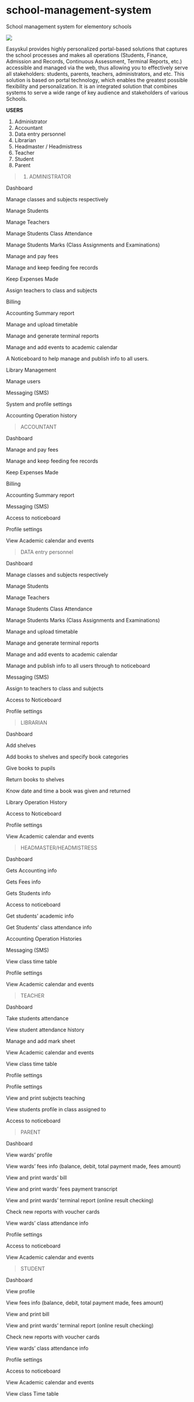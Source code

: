# school-management-system
 School management system for elementory schools

![](web_images/responsive.jpg)

Easyskul provides highly personalized portal-based solutions that captures the school processes and makes all operations (Students, Finance, Admission and Records, Continuous Assessment, Terminal Reports, etc.) accessible and managed via the web, thus allowing you to effectively serve all stakeholders: students, parents, teachers, administrators, and etc. This solution is based on portal technology, which enables the greatest possible flexibility and personalization. It is an integrated solution that combines systems to serve a wide range of key audience and stakeholders of various Schools.

**USERS**
1. Administrator
2. Accountant
3. Data entry personnel
4. Librarian
5. Headmaster / Headmistress
6. Teacher
7. Student
8. Parent


>1. ADMINISTRATOR

  Dashboard

  Manage classes and subjects respectively

  Manage Students

  Manage Teachers

  Manage Students Class Attendance

  Manage Students Marks (Class Assignments and Examinations)

  Manage and pay fees

  Manage and keep feeding fee records

  Keep Expenses Made

  Assign teachers to class and subjects

  Billing

  Accounting Summary report

  Manage and upload timetable

  Manage and generate terminal reports

  Manage and add events to academic calendar

  A Noticeboard to help manage and publish info to all users.

  Library Management

  Manage users

  Messaging (SMS)

  System and profile settings

  Accounting Operation history



> ACCOUNTANT

  Dashboard

  Manage and pay fees

  Manage and keep feeding fee records

  Keep Expenses Made

  Billing

  Accounting Summary report

  Messaging (SMS)

  Access to noticeboard

  Profile settings

  View Academic calendar and events


>DATA entry personnel

  Dashboard

  Manage classes and subjects respectively

  Manage Students

  Manage Teachers

  Manage Students Class Attendance

  Manage Students Marks (Class Assignments and Examinations)

  Manage and upload timetable

  Manage and generate terminal reports

  Manage and add events to academic calendar

  Manage and publish info to all users through to noticeboard

  Messaging (SMS)

  Assign to teachers to class and subjects

  Access to Noticeboard

  Profile settings

>LIBRARIAN

  Dashboard

  Add shelves

  Add books to shelves and specify book categories

  Give books to pupils

  Return books to shelves

  Know date and time a book was given and returned

  Library Operation History

  Access to Noticeboard

  Profile settings

  View Academic calendar and events


>HEADMASTER/HEADMISTRESS

  Dashboard

  Gets Accounting info

  Gets Fees info

  Gets Students info

  Access to noticeboard

  Get students’ academic info

  Get Students’ class attendance info

  Accounting Operation Histories

  Messaging (SMS)

  View class time table

  Profile settings

  View Academic calendar and events


>TEACHER

  Dashboard

  Take students attendance

  View student attendance history

  Manage and add mark sheet

  View Academic calendar and events

  View class time table

  Profile settings

  Profile settings

  View and print subjects teaching

  View students profile in class assigned to

  Access to noticeboard



>PARENT

  Dashboard

  View wards’ profile

  View wards’ fees info (balance, debit, total payment made, fees amount)

  View and print wards’ bill

  View and print wards’ fees payment transcript

  View and print wards’ terminal report (online result checking)

  Check new reports with voucher cards

  View wards’ class attendance info

  Profile settings

  Access to noticeboard

  View Academic calendar and events



>STUDENT

  Dashboard

  View profile

  View fees info (balance, debit, total payment made, fees amount)

  View and print bill

  View and print wards’ terminal report (online result checking)

  Check new reports with voucher cards

  View wards’ class attendance info

  Profile settings

  Access to noticeboard

  View Academic calendar and events

  View class Time table
